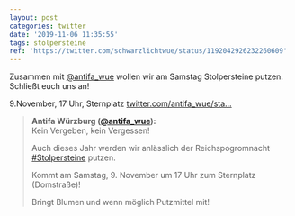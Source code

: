 ```yaml
---
layout: post
categories: twitter
date: '2019-11-06 11:35:55'
tags: stolpersteine
ref: 'https://twitter.com/schwarzlichtwue/status/1192042926232260609'
---
```

Zusammen mit [@antifa_wue](https://twitter.com/antifa_wue) wollen wir am Samstag Stolpersteine putzen. Schließt euch uns an!



9.November, 17 Uhr, Sternplatz [twitter.com/antifa_wue/sta…](https://twitter.com/antifa_wue/status/1192041580493971456)
> <b>Antifa Würzburg ([@antifa_wue](https://twitter.com/antifa_wue)):</b>  
>Kein Vergeben, kein Vergessen!  
>  
>  
>  
>Auch dieses Jahr werden wir anlässlich der Reichspogromnacht [#Stolpersteine](/t/stolpersteine) putzen.  
>  
>  
>  
>Kommt am Samstag, 9. November um 17 Uhr zum Sternplatz (Domstraße)!  
>  
>Bringt Blumen und wenn möglich Putzmittel mit!   


